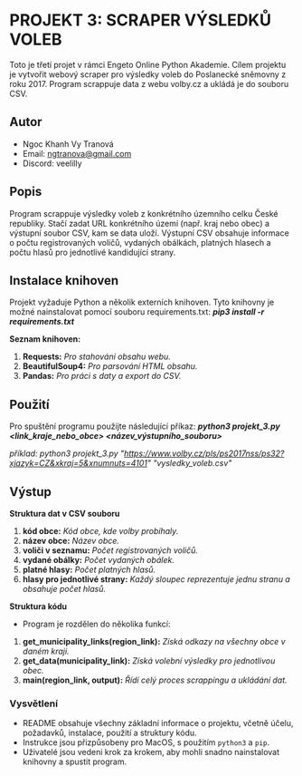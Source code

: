 # PROJEKT 3: SCRAPER VÝSLEDKŮ VOLEB

Toto je třetí projet v rámci Engeto Online Python Akademie. 
Cílem projektu je vytvořit webový scraper pro výsledky voleb do Poslanecké sněmovny z roku 2017. 
Program scrappuje data z webu volby.cz a ukládá je do souboru CSV.

## Autor
- Ngoc Khanh Vy Tranová
- Email: ngtranova@gmail.com
- Discord: veelilly

## Popis
Program scrappuje výsledky voleb z konkrétního územního celku České republiky. 
Stačí zadat URL konkrétního území (např. kraj nebo obec) a výstupní soubor CSV, kam se data uloží. 
Výstupní CSV obsahuje informace o počtu registrovaných voličů, vydaných obálkách, platných hlasech a počtu hlasů pro jednotlivé kandidující strany.

## Instalace knihoven

Projekt vyžaduje Python a několik externích knihoven. 
Tyto knihovny je možné nainstalovat pomocí souboru requirements.txt:
_**pip3 install -r requirements.txt**_

**Seznam knihoven:**

1. **Requests:** _Pro stahování obsahu webu._
2. **BeautifulSoup4:** _Pro parsování HTML obsahu._
3. **Pandas:** _Pro práci s daty a export do CSV._

## Použití
Pro spuštění programu použijte následující příkaz:
_**python3 projekt_3.py <link_kraje_nebo_obce> <název_výstupního_souboru>**_

_příklad:
python3 projekt_3.py "https://www.volby.cz/pls/ps2017nss/ps32?xjazyk=CZ&xkraj=5&xnumnuts=4101" "vysledky_voleb.csv"_

## Výstup

**Struktura dat v CSV souboru**
1. **kód obce:** _Kód obce, kde volby probíhaly._
2. **název obce:** _Název obce._
3. **voliči v seznamu:** _Počet registrovaných voličů._
4. **vydané obálky:** _Počet vydaných obálek._
5. **platné hlasy:** _Počet platných hlasů._
6. **hlasy pro jednotlivé strany:** _Každý sloupec reprezentuje jednu stranu a obsahuje počet hlasů._

**Struktura kódu**
- Program je rozdělen do několika funkcí:

1. **get_municipality_links(region_link):** _Získá odkazy na všechny obce v daném kraji._
2. **get_data(municipality_link):** _Získá volební výsledky pro jednotlivou obec._
3. **main(region_link, output):** _Řídí celý proces scrappingu a ukládání dat._

### Vysvětlení
- README obsahuje všechny základní informace o projektu, včetně účelu, požadavků, instalace, použití a struktury kódu.
- Instrukce jsou přizpůsobeny pro MacOS, s použitím `python3` a `pip`.
- Uživatelé jsou vedeni krok za krokem, aby mohli snadno nainstalovat knihovny a spustit program.





